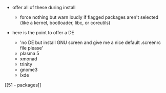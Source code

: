 - offer all of these during install
	- force nothing but warn loudly if flagged packages aren't selected (like a kernel, bootloader, libc, or coreutils)

- here is the point to offer a DE
	- 'no DE but install GNU screen and give me a nice default .screenrc file please'
	- plasma 5
	- xmonad
	- trinity
	- gnome3
	- lxde

[[51 - packages]]
